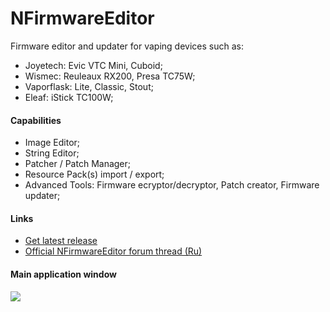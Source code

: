 # NFirmwareEditor
Firmware editor and updater for vaping devices such as:

* Joyetech: Evic VTC Mini, Cuboid;
* Wismec: Reuleaux RX200, Presa TC75W;
* Vaporflask: Lite, Classic, Stout;
* Eleaf: iStick TC100W;

#### Сapabilities
* Image Editor;
* String Editor;
* Patcher / Patch Manager;
* Resource Pack(s) import / export;
* Advanced Tools: Firmware ecryptor/decryptor, Patch creator, Firmware updater;

#### Links
* [Get latest release](https://github.com/TBXin/NFirmwareEditor/releases)
* [Official NFirmwareEditor forum thread (Ru)](http://www.ecigtalk.ru/forum/f16/t101098.html)

#### Main application window
![](http://i.imgur.com/uNf6u1v.png)
